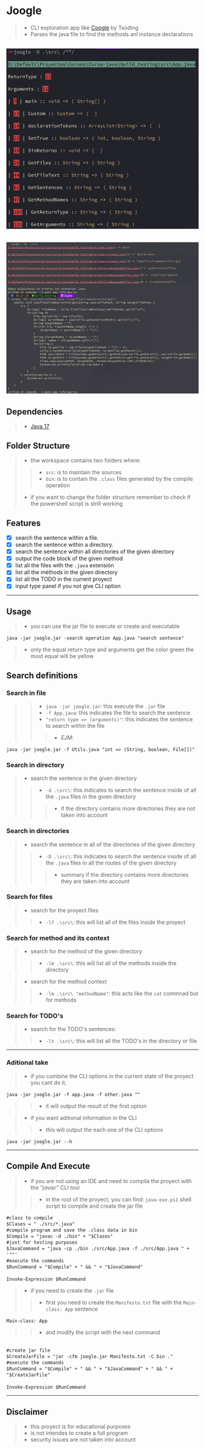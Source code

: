 # Joogle
>- CLI exploration app like [Coogle](https://www.youtube.com/watch?v=wK1HjnwDQng&t=1s) by Tsoding
>- Parses the java file to find the methods anl instance declarations

![expected output](./docs/expected_output.png)
-------
![expected output_lm](./docs/expected_output_lm.png)
------

## Dependencies 
>- [Java 17](https://www.oracle.com/es/java/technologies/downloads/#jdk17-windows)

## Folder Structure
>- thw workspace contains two folders where:
>>- `src`: is to maintain the sources
>>- `bin`: is to contain the `.class` files generated by the compile operation
>- if you want to change the folder structure remember to check if the powershell script is strill working

## Features
- [x] search the sentence within a file.
- [x] search the sentence within a directory.
- [x] search the sentence within all directories of the given directory
- [x] output the code block of the given method
- [x] list all the files with the `.java` extensión
- [x] list all the méthods in the given directory
- [x] list all the TODO in the current proyect
- [x] input type panel if you not give CLI option

-----

## Usage
>- you can use the jar file to execute or create and executable
```shell
java -jar joogle.jar -search operation App.java "search sentence"
```
>- only the equal return type and arguments get the color green the most equal will be yellow

## Search definitions

### Search in file
>>- `java -jar joogle.jar`: this execute the `.jar` file
>>- `-f App.java`: this indicates the file to search the sentence
>>- `"return type => (arguments)"`: this indicates the sentence to search within the file
>>>- *EJM*:
```console
java -jar joogle.jar -f Utils.java "int => (String, boolean, File[])"
```

### Search in directory
>- search the sentence in the given directory
>>- `-d .\src\`: this indicates to search the sentence inside of all the `.java` files in the given directory
>>>- if the directory contains more directories they are not taken into account

### Search in directories

>- search the sentence in all of the directories of the given directory
>>- `-D .\src\`: this indicates to search the sentence inside of all the `.java` files in all the routes of the given directory 
>>>- summary if the directory contains more directories they are taken into account

### Search for files

>- search for the proyect files
>>- `-lf .\src\`: this will list all of the files inside the proyect

### Search for method and its context

>- search for the method of the given directory
>>- `-lm .\src\`: this will list all of the methods inside the directory

>- search for the method context
>>- `-lm .\src\ "methodName"`: this acts like the `cat` commnad but for methods

### Search for TODO's

>- search for the TODO's sentences:
>>- `-lt .\src\`: this will list all the TODO's in the directory or file

------
### Aditional take
>- if you combine the CLI options in the current state of the proyect you cant do it.
```shell
java -jar joogle.jar -f app.java -f other.java ""
```
>>- it will output the result of the first option

>- if you want aditional information in the CLI
>>- this will output the each one of the CLI options
```shell
java -jar joogle.jar --h
```

---------

## Compile And Execute

>- if you are not using an IDE and need to compila the proyect with the *"javac"* CLI tool
>>- in the root of the proyect, you can find: `java-exe.ps1` shell script to compile and create the jar file

```shell
#class to compile
$Clases = " ./src/*.java"
#compile program and save the .class data in bin
$Compile = "javac -d ./bin" + "$Clases"
#just for testing purposes
$JavaCommand = "java -cp ./bin ./src/App.java -f ./src/App.java " + '""'
#execute the commands
$RunCommand = "$Compile" + " && " + "$JavaCommand"

Invoke-Expression $RunCommand
```
>- if you need to create the `.jar` file
>>- first you need to create the `Manifesto.txt` file with the `Main-class: App` sentence
```txt
Main-class: App
```
>>- and modify the script with the next command
```shell

#create jar file
$CreateJarFile = "jar -cfm joogle.jar Manifesto.txt -C bin ."
#execute the commands
$RunCommand = "$Compile" + " && " + "$JavaCommand" + " && " + "$CreateJarFile"

Invoke-Expression $RunCommand
```

---------

## Disclaimer
>- this proyect is for educational purposes
>- is not intendes to create a full program
>- security issues are not taken into account
